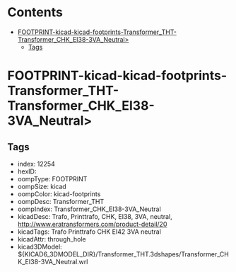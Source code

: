 



Contents
========

* [FOOTPRINT-kicad-kicad-footprints-Transformer_THT-Transformer_CHK_EI38-3VA_Neutral>](#footprint-kicad-kicad-footprints-transformer_tht-transformer_chk_ei38-3va_neutral)
	* [Tags](#tags)

# FOOTPRINT-kicad-kicad-footprints-Transformer_THT-Transformer_CHK_EI38-3VA_Neutral>

## Tags

- index: 12254
- hexID: 
- oompType: FOOTPRINT
- oompSize: kicad
- oompColor: kicad-footprints
- oompDesc: Transformer_THT
- oompIndex: Transformer_CHK_EI38-3VA_Neutral
- kicadDesc: Trafo, Printtrafo, CHK, EI38, 3VA, neutral, http://www.eratransformers.com/product-detail/20
- kicadTags: Trafo Printtrafo CHK EI42 3VA neutral
- kicadAttr: through_hole
- kicad3DModel: ${KICAD6_3DMODEL_DIR}/Transformer_THT.3dshapes/Transformer_CHK_EI38-3VA_Neutral.wrl
